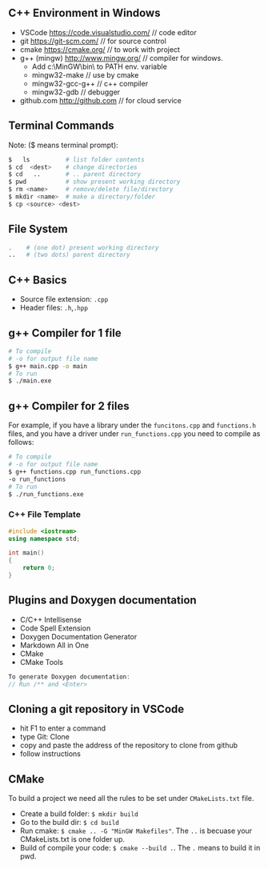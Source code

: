 ## C++ Environment in Windows
- VSCode  https://code.visualstudio.com/   // code editor
- git   https://git-scm.com/        // for source control
- cmake    https://cmake.org/     // to work with project
- g++ (mingw) http://www.mingw.org/  // compiler for windows. 
    - Add c:\MinGW\bin\ to PATH env. variable
    - mingw32-make      // use by cmake
    - mingw32-gcc-g++   // c++ compiler 
    - mingw32-gdb       // debugger
- github.com  http://github.com  // for cloud service

## Terminal Commands 
Note: ($ means terminal prompt):
```bash
$   ls          # list folder contents
$ cd  <dest>  	# change directories
$ cd   ..		# .. parent directory 
$ pwd           # show present working directory
$ rm <name>     # remove/delete file/directory
$ mkdir <name>  # make a directory/folder
$ cp <source> <dest>
```
## File System
``` bash
.    # (one dot) present working directory
..   # (two dots) parent directory
```
## C++ Basics
- Source file extension: `.cpp`
- Header files: `.h`,`.hpp`

## g++ Compiler for 1 file
```bash
# To compile
# -o for output file name
$ g++ main.cpp -o main
# To run
$ ./main.exe
```

## g++ Compiler for 2 files
For example, if you have a library
under the `funcitons.cpp` and 
`functions.h` files, and you have a 
driver under `run_functions.cpp` you 
need to compile as follows:
```bash
# To compile
# -o for output file name
$ g++ functions.cpp run_functions.cpp 
-o run_functions
# To run
$ ./run_functions.exe
```

### C++ File Template
```cpp
#include <iostream>
using namespace std;

int main()
{
    return 0;
}
```
## Plugins and Doxygen documentation

- C/C++ Intellisense
- Code Spell Extension 
- Doxygen Documentation Generator
- Markdown All in One
- CMake
- CMake Tools

```cpp
To generate Doxygen documentation: 
// Run /** and <Enter>
```

## Cloning a git repository in VSCode
- hit F1 to enter a command
- type Git: Clone
- copy and paste the address of the repository to clone from github
- follow instructions

## CMake
To build a project we need all the 
rules to be set under `CMakeLists.txt`
file.
- Create a build folder: `$ mkdir build`
- Go to the build dir: `$ cd build`
- Run cmake: `$ cmake .. -G "MinGW Makefiles"`. The `..` is becuase your CMakeLists.txt is one folder up.
- Build of compile your code: `$ cmake --build .`. The `.` means to build it in pwd.